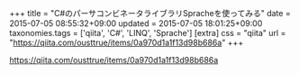 +++
title = "C#のパーサコンビネータライブラリSpracheを使ってみる"
date = 2015-07-05 08:55:32+09:00
updated = 2015-07-05 18:01:25+09:00
taxonomies.tags = ['qiita', 'C#', 'LINQ', 'Sprache']
[extra]
css = "qiita"
url = "https://qiita.com/ousttrue/items/0a970d1a1f13d98b686a"
+++

<https://qiita.com/ousttrue/items/0a970d1a1f13d98b686a>


